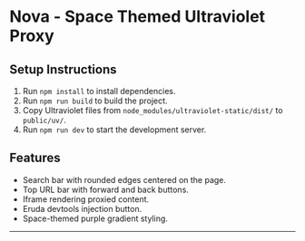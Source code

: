 # Nova - Space Themed Ultraviolet Proxy

## Setup Instructions

1. Run `npm install` to install dependencies.
2. Run `npm run build` to build the project.
3. Copy Ultraviolet files from `node_modules/ultraviolet-static/dist/` to `public/uv/`.
4. Run `npm run dev` to start the development server.

## Features

- Search bar with rounded edges centered on the page.
- Top URL bar with forward and back buttons.
- Iframe rendering proxied content.
- Eruda devtools injection button.
- Space-themed purple gradient styling.

---
